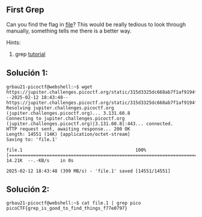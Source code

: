 ## First Grep
Can you find the flag in [file](https://jupiter.challenges.picoctf.org/static/315d3325dc668ab7f1af9194f2de7e7a/file)? This would be really tedious to look through manually, something tells me there is a better way.


Hints: 
1. grep [tutorial](https://ryanstutorials.net/linuxtutorial/grep.php) 


## Solución 1:
```
grbau21-picoctf@webshell:~$ wget https://jupiter.challenges.picoctf.org/static/315d3325dc668ab7f1af9194f2de7e7a/file
--2025-02-12 18:43:48--  https://jupiter.challenges.picoctf.org/static/315d3325dc668ab7f1af9194f2de7e7a/file
Resolving jupiter.challenges.picoctf.org (jupiter.challenges.picoctf.org)... 3.131.60.8
Connecting to jupiter.challenges.picoctf.org (jupiter.challenges.picoctf.org)|3.131.60.8|:443... connected.
HTTP request sent, awaiting response... 200 OK
Length: 14551 (14K) [application/octet-stream]
Saving to: 'file.1'

file.1                                          100%[======================================================================================================>]  14.21K  --.-KB/s    in 0s      

2025-02-12 18:43:48 (399 MB/s) - 'file.1' saved [14551/14551]
```


## Solución 2:
```
grbau21-picoctf@webshell:~$ cat file.1 | grep pico
picoCTF{grep_is_good_to_find_things_f77e0797}
```
